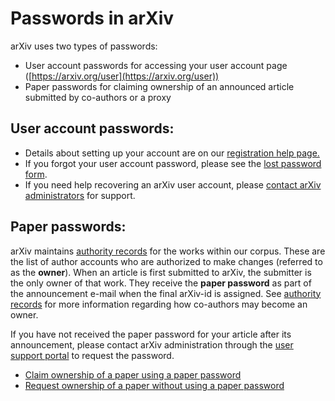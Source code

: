 # Passwords in arXiv

arXiv uses two types of passwords:

-   User account passwords for accessing your user account page
    ([https://arxiv.org/user](https://arxiv.org/user))
-   Paper passwords for claiming ownership of an announced article submitted by
    co-authors or a proxy

## User account passwords:


-   Details about setting up your account are on our [registration help page.](../help/registerhelp.md)
-   If you forgot your user account password, please see the [lost
    password form](https://arxiv.org/user/lost_password).
-   If you need help recovering an arXiv user account, please [contact arXiv administrators](../help/contact.md) for support.

## Paper passwords:

arXiv maintains [authority records](../help/authority.md) for the works within our corpus.
These are the list of author accounts who are authorized to make changes (referred to as the **owner**).
When an article is first submitted to arXiv, the submitter is the only owner of that work. 
They receive the **paper password** as part of the announcement e-mail when the final 
arXiv-id is assigned. See [authority records](../help/authority.md) for more information regarding 
how co-authors may become an owner. 

If you have not received the paper password for your article after its announcement, 
please contact arXiv administration through the [user support portal](http://arxiv.org/support/general_help) to request the password. 


-   [Claim ownership of a paper using a paper
    password](https://arxiv.org/auth/need-paper-password)
-   [Request ownership of a paper without using a paper
    password](https://arxiv.org/auth/request-ownership)
